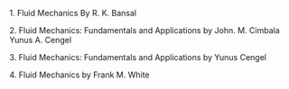

<p>1. Fluid Mechanics By R. K. Bansal </p>
<p>2. Fluid Mechanics: Fundamentals and Applications by John. M. Cimbala Yunus A. Cengel </p>
<p>3. Fluid Mechanics: Fundamentals and Applications by Yunus Cengel </p>
<p>4. Fluid Mechanics by Frank M. White  </p>